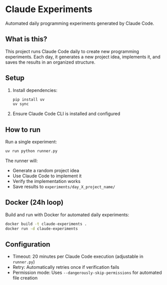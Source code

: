 # Claude Experiments

Automated daily programming experiments generated by Claude Code.

## What is this?

This project runs Claude Code daily to create new programming experiments. Each day, it generates a new project idea, implements it, and saves the results in an organized structure.

## Setup

1. Install dependencies:
   ```bash
   pip install uv
   uv sync
   ```

2. Ensure Claude Code CLI is installed and configured

## How to run

Run a single experiment:
```bash
uv run python runner.py
```

The runner will:
- Generate a random project idea
- Use Claude Code to implement it
- Verify the implementation works
- Save results to `experiments/day_X_project_name/`

## Docker (24h loop)

Build and run with Docker for automated daily experiments:
```bash
docker build -t claude-experiments .
docker run -d claude-experiments
```

## Configuration

- Timeout: 20 minutes per Claude Code execution (adjustable in `runner.py`)
- Retry: Automatically retries once if verification fails
- Permission mode: Uses `--dangerously-skip-permissions` for automated file creation